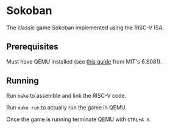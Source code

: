 # Sokoban

The classic game Sokoban implemented using the RISC-V ISA.

## Prerequisites
Must have QEMU installed (see [this guide](https://pdos.csail.mit.edu/6.S081/2021/tools.html) from MIT's 6.S081).

## Running
Run 
`
	make
`
to assemble and link the RISC-V code. 

Run
`
	make run
`
to actually run the game in QEMU. 

Once the game is running terminate QEMU with `CTRL+A X`.


